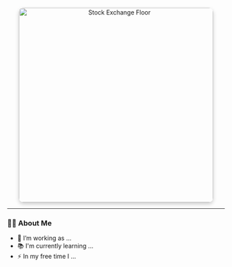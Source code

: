 <div align="center">
  <img src="https://images.fastcompany.com/image/upload/f_webp,q_auto,c_fit/wp-cms/uploads/2020/03/p-1-why-an-empty-floor-on-the-new-york-stock-exchange-will-have-little-impact-on-trading.jpg" 
       alt="Stock Exchange Floor" 
       height="450" 
       style="border-radius: 10px; box-shadow: 0px 4px 10px rgba(0, 0, 0, 0.2);" />
</div>

---

### 👩‍💻 About Me

- 🔭 I’m working as ...  
- 📚 I'm currently learning ...  
- ⚡ In my free time I ...  
